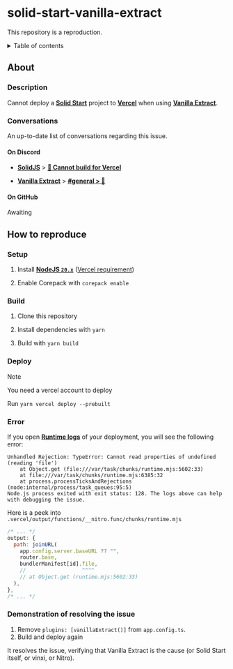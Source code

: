 # solid-start-vanilla-extract

This repository is a reproduction.

<details>
  <summary>Table of contents</summary>

- [solid-start-vanilla-extract](#solid-start-vanilla-extract)
  - [About](#about)
    - [Description](#description)
    - [Conversations](#conversations)
      - [On Discord](#on-discord)
      - [On GitHub](#on-github)
  - [How to reproduce](#how-to-reproduce)
    - [Setup](#setup)
    - [Build](#build)
    - [Deploy](#deploy)
    - [Error](#error)
    - [Demonstration of resolving the issue](#demonstration-of-resolving-the-issue)
</details>



## About

### Description

Cannot deploy a [**Solid Start**](https://start.solidjs.com "start.solidjs.com") project to [**Vercel**](https://vercel.com "vercel.com") when using [**Vanilla Extract**](https://vanilla-extract.style "vanilla-extract.style").

### Conversations

An up-to-date list of conversations regarding this issue.


#### On Discord

- [**SolidJS**](https://discord.gg/solidjs "discord.gg/solidjs") > [**💬 Cannot build for Vercel**](https://discord.com/channels/722131463138705510/1265906604096753706 "#support > Cannot build for Vercel")

- [**Vanilla Extract**](https://discord.gg/6nCfPwwz6w) > [**#general > 💬**](https://discord.com/channels/885877446098964512/885877446891667529/1265938350402048011)

#### On GitHub

Awaiting

## How to reproduce

### Setup

1. Install [**NodeJS `20.x`**](https://nodejs.org "nodejs.org") ([Vercel requirement](https://vercel.link/node-version "vercel.link/node-version"))

2. Enable Corepack with `corepack enable`

### Build

1. Clone this repository

2. Install dependencies with `yarn`

3. Build with `yarn build`

### Deploy

> [!NOTE]
> You need a vercel account to deploy

Run `yarn vercel deploy --prebuilt`


### Error

If you open [**Runtime logs**](https://vercel.com/docs/observability/runtime-logs) of your deployment, you will see the following error:

```
Unhandled Rejection: TypeError: Cannot read properties of undefined (reading 'file')
    at Object.get (file:///var/task/chunks/runtime.mjs:5602:33)
    at file:///var/task/chunks/runtime.mjs:6385:32
    at process.processTicksAndRejections (node:internal/process/task_queues:95:5)
Node.js process exited with exit status: 128. The logs above can help with debugging the issue.
```

Here is a peek into `.vercel/output/functions/__nitro.func/chunks/runtime.mjs`
```js
/* ... */
output: {
  path: joinURL(
    app.config.server.baseURL ?? "",
    router.base,
    bundlerManifest[id].file,
    //                  ^^^^
    // at Object.get (runtime.mjs:5602:33)
  ),
},
/* ... */
```

### Demonstration of resolving the issue

1. Remove `plugins: [vanillaExtract()]` from `app.config.ts`.
2. Build and deploy again

It resolves the issue, verifying that Vanilla Extract is the cause (or Solid Start itself, or vinxi, or Nitro).
